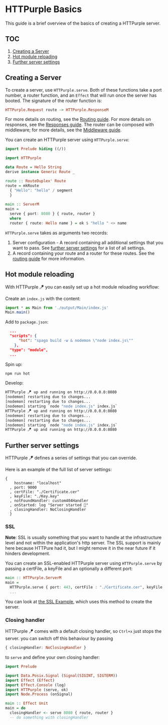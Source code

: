 # HTTPurple Basics

This guide is a brief overview of the basics of creating a HTTPurple server.

## TOC

1. [Creating a Server](#creating-a-server)
1. [Hot module reloading](#hot-module-reloading)
1. [Further server settings](#further-server-settings)

## Creating a Server

To create a server, use `HTTPurple.serve`.
Both of these functions take a port number, a router function, and an `Effect`
that will run once the server has booted. The signature of the router function
is:

```purescript
HTTPurple.Request route -> HTTPurple.ResponseM
```

For more details on routing, see the [Routing guide](./Routing.md). For more
details on responses, see the [Responses guide](./Responses.md). The router can
be composed with middleware; for more details, see the [Middleware
guide](./Middleware.md).

You can create an HTTPurple server using `HTTPurple.serve`:

```purescript
import Prelude hiding ((/))

import HTTPurple

data Route = Hello String
derive instance Generic Route _

route :: RouteDuplex' Route
route = mkRoute
  { "Hello": "hello" / segment
  }
  
main :: ServerM
main =
  serve { port: 8080 } { route, router }
  where
  router { route: Hello name } = ok $ "hello " <> name
```

`HTTPurple.serve` takes as arguments two records:
1. Server configuration - A record containing all additional settings that you want to pass. See [further server settings](#further-server-settings) for a list of all settings.
1. A record containing your route and a router for these routes. See the [routing guide](./Routing.md) for more information.


## Hot module reloading

With HTTPurple 🪁 you can easily set up a hot module reloading workflow:

Create an `index.js` with the content:
```javascript
import * as Main from './output/Main/index.js'
Main.main()
```

Add to `package.json`:
```json
  ...
  "scripts": {
      "hot": "spago build -w & nodemon \"node index.js\""
    },
  "type": "module",
  ...
```

Spin up:
```bash
npm run hot
```
Develop:
```bash
HTTPurple 🪁 up and running on http://0.0.0.0:8080
[nodemon] restarting due to changes...
[nodemon] restarting due to changes...
[nodemon] starting `node "node index.js" index.js`
HTTPurple 🪁 up and running on http://0.0.0.0:8080
[nodemon] restarting due to changes...
[nodemon] restarting due to changes...
[nodemon] starting `node "node index.js" index.js`
HTTPurple 🪁 up and running on http://0.0.0.0:8080
```

## Further server settings  

HTTPurple 🪁 defines a series of settings that you can override.

Here is an example of the full list of server settings:

```
{
    hostname: "localhost"
  , port: 9000
  , certFile: "./Certificate.cer"
  , keyFile: "./Key.key"
  , notFoundHandler: custom404Handler
  , onStarted: log "Server started 🚀"
  , closingHandler: NoClosingHandler
  }
```

### SSL

**Note**: SSL is usually something that you want to handle at the infrastructure level and not within the application's http server. The SSL support is mainly here because HTTPure had it, but I might remove it in the near future if it hinders development.

You can create an SSL-enabled HTTPurple server using `HTTPurple.serve` by passing a certFile, a keyFile and an optionally a different port:
```purescript
main :: HTTPurple.ServerM
main =
  HTTPurple.serve { port: 443, certFile : "./Certificate.cer", keyFile:  "./Key.key" } { route, router }
  ...
```

You can look at [the SSL Example](./Examples/SSL/Main.purs), which uses this
method to create the server.


### Closing handler

HTTPurple 🪁 comes with a default closing handler, so `Ctrl+x` just stops the server. 
you can switch off this behaviour by passing 
```purescript
{ closingHandler: NoClosingHandler }
```
to `serve` and define your own closing handler:


```purescript
import Prelude

import Data.Posix.Signal (Signal(SIGINT, SIGTERM))
import Effect (Effect)
import Effect.Console (log)
import HTTPurple (serve, ok)
import Node.Process (onSignal)

main :: Effect Unit
main = do 
  closingHandler <- serve 8080 { route, router }
  -- do something with closingHandler
```
